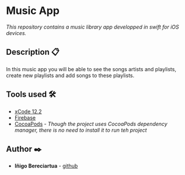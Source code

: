 # Music App

_This repository contains a music library app developped in swift for iOS devices._

## Description 📋
In this music app you will be able to see the songs artists and playlists, create new playlists and add songs to these playlists.

## Tools used 🛠️

* [xCode 12.2](https://developer.apple.com/xcode/)
* [Firebase](https://firebase.google.com/) 
* [CocoaPods](https://cocoapods.org/) -
_Though the project uses CocoaPods dependency manager, there is no need to install it to run teh project_

## Author ✒️

* **Iñigo Bereciartua** - [github](https://github.com/inigoBereciartua)
